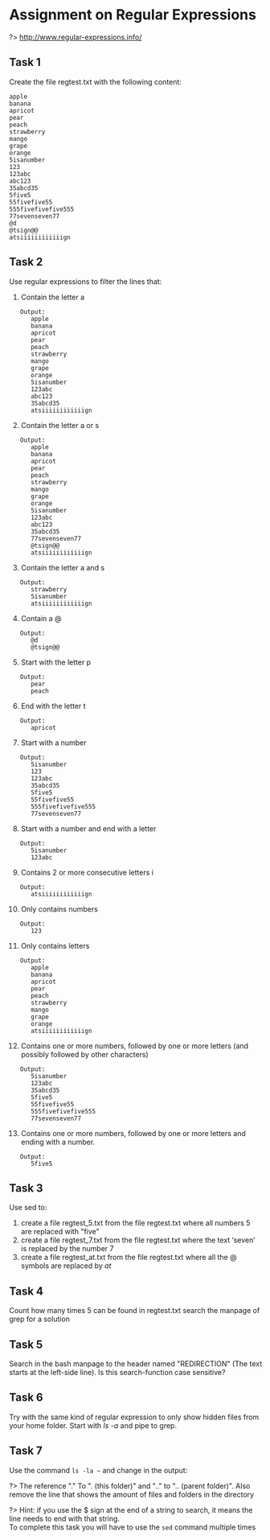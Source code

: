 # Assignment on Regular Expressions

?> <i class="fa-solid fa-circle-info"></i> http://www.regular-expressions.info/

## Task 1
Create the file regtest.txt with the following content:

```
apple
banana
apricot
pear
peach
strawberry
mango
grape
orange
5isanumber
123
123abc
abc123
35abcd35
5five5
55fivefive55
555fivefivefive555
77sevenseven77
@d
@tsign@@
atsiiiiiiiiiiiign
```

## Task 2
Use regular expressions to filter the lines that:

1.	Contain the letter a
```
   Output:
      apple
      banana
      apricot
      pear
      peach
      strawberry
      mango
      grape
      orange
      5isanumber
      123abc
      abc123
      35abcd35
      atsiiiiiiiiiiiign
```
2.	Contain the letter a or s
```
   Output:
      apple
      banana
      apricot
      pear
      peach
      strawberry
      mango
      grape
      orange
      5isanumber
      123abc
      abc123
      35abcd35
      77sevenseven77
      @tsign@@
      atsiiiiiiiiiiiign
```
3.	Contain the letter a and s
```
   Output:
      strawberry
      5isanumber
      atsiiiiiiiiiiiign
```
4.	Contain a @
```
   Output:
      @d
      @tsign@@   
```
5.	Start with the letter p
```
   Output:
      pear
      peach
```
6.	End with the letter t 
```
   Output:
      apricot
```
7.	Start with a number 
```
   Output:
      5isanumber
      123
      123abc
      35abcd35
      5five5
      55fivefive55
      555fivefivefive555
      77sevenseven77
```
8.	Start with a number and end with a letter 
```
   Output:
      5isanumber
      123abc
```
9.	Contains 2 or more consecutive letters i
```
   Output:
      atsiiiiiiiiiiiign
```
10.	Only contains numbers
```
   Output:
      123
```
11.	Only contains letters
```
   Output:
      apple
      banana
      apricot
      pear
      peach
      strawberry
      mango
      grape
      orange
      atsiiiiiiiiiiiign
```
12.	Contains one or more numbers, followed by one or more letters (and possibly followed by other characters)
```
   Output:
      5isanumber
      123abc
      35abcd35
      5five5
      55fivefive55
      555fivefivefive555
      77sevenseven77
```
13.	Contains one or more numbers, followed by one or more letters and ending with a number. 
```
   Output:
      5five5
```


## Task 3
Use sed to: 

1.	create a file regtest_5.txt from the file regtest.txt where all numbers 5 are replaced with "five"
2.	create a file regtest_7.txt from the file regtest.txt where the text ‘seven’ is replaced by the number 7
3.	create a file regtest_at.txt from the file regtest.txt where all the @ symbols are replaced by _at_


## Task 4
Count how many times 5 can be found in regtest.txt
search the manpage of grep for a solution

## Task 5
Search in the bash manpage to the header named "REDIRECTION" (The text starts at the left-side line). Is this search-function case sensitive? 

## Task 6
Try with the same kind of regular expression to only show hidden files from your home folder. Start with *ls -a* and pipe to grep.

## Task 7
Use the command `ls -la ~` and change in the output: 

?> <i class="fa-solid fa-circle-info"></i> The reference "." To ". (this folder)" and ".." to ".. (parent folder)". Also remove the line that shows the amount of files and folders in the directory   

?> <i class="fa-solid fa-circle-info"></i> Hint: if you use the $ sign at the end of a string to search, it means the line needs to end with that string.   
To complete this task you will have to use the `sed` command multiple times
